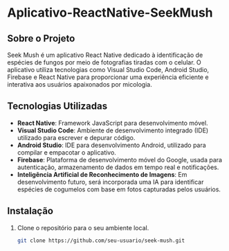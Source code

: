 # Aplicativo-ReactNative-SeekMush

## Sobre o Projeto
Seek Mush é um aplicativo React Native dedicado à identificação de espécies de fungos por meio de fotografias tiradas com o celular. O aplicativo utiliza tecnologias como Visual Studio Code, Android Studio, Firebase e React Native para proporcionar uma experiência eficiente e interativa aos usuários apaixonados por micologia.

## Tecnologias Utilizadas
- **React Native**: Framework JavaScript para desenvolvimento móvel.
- **Visual Studio Code**: Ambiente de desenvolvimento integrado (IDE) utilizado para escrever e depurar código.
- **Android Studio**: IDE para desenvolvimento Android, utilizado para compilar e empacotar o aplicativo.
- **Firebase**: Plataforma de desenvolvimento móvel do Google, usada para autenticação, armazenamento de dados em tempo real e notificações.
- **Inteligência Artificial de Reconhecimento de Imagens**: Em desenvolvimento futuro, será incorporada uma IA para identificar espécies de cogumelos com base em fotos capturadas pelos usuários.

## Instalação
1. Clone o repositório para o seu ambiente local.
   ```bash
   git clone https://github.com/seu-usuario/seek-mush.git
